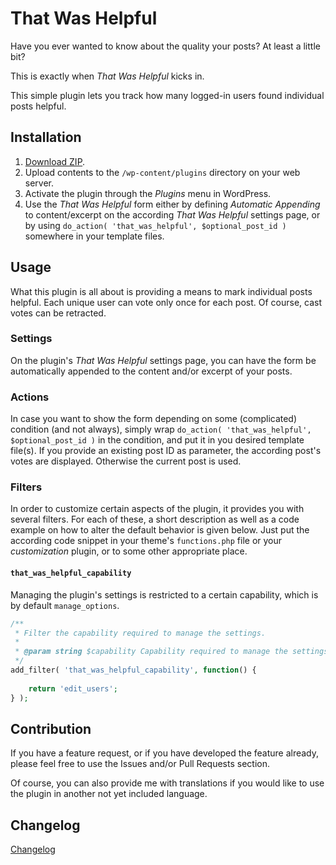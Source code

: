 # That Was Helpful

Have you ever wanted to know about the quality your posts? At least a little bit?

This is exactly when _That Was Helpful_ kicks in.

This simple plugin lets you track how many logged-in users found individual posts helpful.

## Installation

1. [Download ZIP](https://github.com/tfrommen/that-was-helpful/archive/master.zip).
1. Upload contents to the `/wp-content/plugins` directory on your web server.
1. Activate the plugin through the _Plugins_ menu in WordPress.
1. Use the _That Was Helpful_ form either by defining _Automatic Appending_ to content/excerpt on the according _That Was Helpful_ settings page, or by using `do_action( 'that_was_helpful', $optional_post_id )` somewhere in your template files.

## Usage

What this plugin is all about is providing a means to mark individual posts helpful. Each unique user can vote only once for each post. Of course, cast votes can be retracted.

### Settings

On the plugin's _That Was Helpful_ settings page, you can have the form be automatically appended to the content and/or excerpt of your posts.

### Actions

In case you want to show the form depending on some (complicated) condition (and not always), simply wrap `do_action( 'that_was_helpful', $optional_post_id )` in the condition, and put it in you desired template file(s). If you provide an existing post ID as parameter, the according post's votes are displayed. Otherwise the current post is used.

### Filters

In order to customize certain aspects of the plugin, it provides you with several filters. For each of these, a short description as well as a code example on how to alter the default behavior is given below. Just put the according code snippet in your theme's `functions.php` file or your _customization_ plugin, or to some other appropriate place.

#### `that_was_helpful_capability`

Managing the plugin's settings is restricted to a certain capability, which is by default `manage_options`.

```php
/**
 * Filter the capability required to manage the settings.
 *
 * @param string $capability Capability required to manage the settings.
 */
add_filter( 'that_was_helpful_capability', function() {
	
	return 'edit_users';
} );
```

## Contribution

If you have a feature request, or if you have developed the feature already, please feel free to use the Issues and/or Pull Requests section.

Of course, you can also provide me with translations if you would like to use the plugin in another not yet included language.

## Changelog

[Changelog](CHANGELOG.md)
